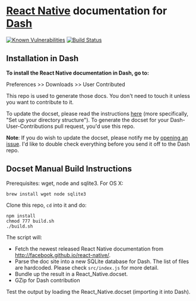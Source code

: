 # [React Native](http://facebook.github.io/react-native/) documentation for [Dash](http://kapeli.com/dash)

[![Known Vulnerabilities](https://snyk.io/test/github/epitaphmike/react-native-dash/badge.svg)](https://snyk.io/test/github/epitaphmike/react-native-dash) [![Build Status](https://travis-ci.org/epitaphmike/react-native-dash.svg?branch=master)](https://travis-ci.org/epitaphmike/react-native-dash)

## Installation in Dash

**To install the React Native documentation in Dash, go to:**

Preferences >> Downloads >> User Contributed

This repo is used to generate those docs. You don't need to touch it unless you want to contribute to it.

To update the docset, please read the instructions [here](https://github.com/Kapeli/Dash-User-Contributions#contribute-a-new-docset) (more specifically, "Set up your directory structure"). To generate the docset for your Dash-User-Contributions pull request, you'd use this repo.

**Note**: If you do wish to update the docset, please notify me by [opening an issue](https://github.com/epitaphmike/react-native-dash/issues/new). I'd like to double check everything before you send it off to the Dash repo.

## Docset Manual Build Instructions

Prerequisites: wget, node and sqlite3. For OS X:

    brew install wget node sqlite3

Clone this repo, `cd` into it and do:

    npm install
    chmod 777 build.sh
    ./build.sh

The script will:

- Fetch the newest released React Native documentation from http://facebook.github.io/react-native/.
- Parse the doc site into a new SQLite database for Dash. The list of files are hardcoded. Please check `src/index.js` for more detail.
- Bundle up the result in a React_Native.docset.
- GZip for Dash contribution

Test the output by loading the React_Native.docset (importing it into Dash).
